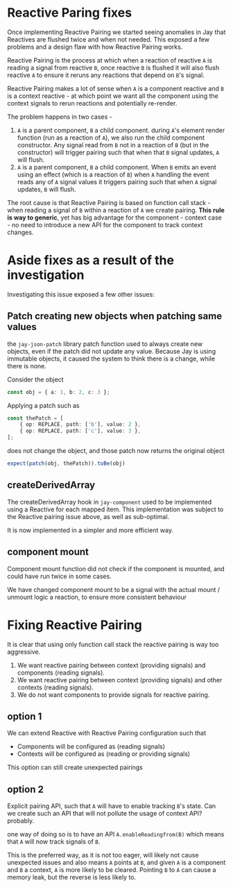 # Reactive Paring fixes

Once implementing Reactive Pairing we started seeing anomalies in Jay that Reactives are flushed twice and when not needed.
This exposed a few problems and a design flaw with how Reactive Pairing works.

Reactive Pairing is the process at which when a reaction of reactive `A` is reading a signal from reactive `B`, 
once reactive `B` is flushed it will also flush reactive `A` to ensure it reruns any reactions that depend on `B`'s signal.

Reactive Pairing makes a lot of sense when `A` is a component reactive and `B` is a context reactive - at which point 
we want all the component using the context signals to rerun reactions and potentially re-render.

The problem happens in two cases -

1. `A` is a parent component, `B` a child component. during `A`'s element render function (run as a reaction of `A`), 
   we also run the child component constructor. Any signal read from `B` not in a reaction of `B` (but in the constructor)
   will trigger pairing such that when that `B` signal updates, `A` will flush.
2. `A` is a parent component, `B` a child component. When `B` emits an event using an effect (which is a reaction of `B`)
   when `A` handling the event reads any of `A` signal values it triggers pairing such that when `A` signal updates, `B` will flush.

The root cause is that Reactive Pairing is based on function call stack - when reading a signal of `B` within a reaction of `A` 
we create pairing. **This rule is way to generic**, yet has big advantage for the component - context case - no need to 
introduce a new API for the component to track context changes.

# Aside fixes as a result of the investigation 

Investigating this issue exposed a few other issues:

## Patch creating new objects when patching same values

the `jay-json-patch` library patch function used to always create new objects, even if the patch did not update
any value. Because Jay is using immutable objects, it caused the system to think there is a change, while there is none.

Consider the object
```typescript
const obj = { a: 1, b: 2, c: 3 };
```

Applying a patch such as 
```typescript
const thePatch = [
    { op: REPLACE, path: ['b'], value: 2 },
    { op: REPLACE, path: ['c'], value: 3 },
];
```

does not change the object, and those patch now returns the original object
```typescript
expect(patch(obj, thePatch)).toBe(obj)
```

## createDerivedArray

The createDerivedArray hook in `jay-component` used to be implemented using a Reactive for each mapped item. 
This implementation was subject to the Reactive pairing issue above, as well as sub-optimal.

It is now implemented in a simpler and more efficient way.

## component mount

Component mount function did not check if the component is mounted, and could have run twice in some cases.

We have changed component mount to be a signal with the actual mount / unmount logic a reaction, to ensure more consistent 
behaviour

# Fixing Reactive Pairing

It is clear that using only function call stack the reactive pairing is way too aggressive. 

1. We want reactive pairing between context (providing signals) and components (reading signals).
2. We want reactive pairing between context (providing signals) and other contexts (reading signals).
3. We do not want components to provide signals for reactive pairing.

## option 1

We can extend Reactive with Reactive Pairing configuration such that 
* Components will be configured as (reading signals)
* Contexts will be configured as (reading or providing signals)

This option can still create unexpected pairings

## option 2

Explicit pairing API, such that `A` will have to enable tracking `B`'s state. 
Can we create such an API that will not pollute the usage of context API? probably.

one way of doing so is to have an API `A.enableReadingfrom(B)` which means that `A` will now track signals of `B`.

This is the preferred way, as it is not too eager, will likely not cause unexpected issues and also means 
`A` points at `B`, and given `A` is a component and `B` a context, `A` is more likely to be cleared. Pointing `B` to `A` 
can cause a memory leak, but the reverse is less likely to.